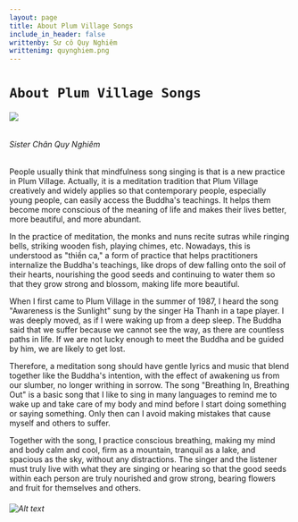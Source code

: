 ```yaml
---
layout: page
title: About Plum Village Songs
include_in_header: false
writtenby: Sư cô Quy Nghiêm
writtenimg: quynghiem.png
---
```


# `About Plum Village Songs`
###### ![](/assets/pages/sucoquynghiem.png) 
###### Sister Chân Quy Nghiêm

People usually think that mindfulness song singing is that is a new practice in Plum Village. Actually, it is a meditation tradition that Plum Village creatively and widely applies so that contemporary people, especially young people, can easily access the Buddha's teachings. It helps them become more conscious of the meaning of life and makes their lives better, more beautiful, and more abundant.

In the practice of meditation, the monks and nuns recite sutras while ringing bells, striking wooden fish, playing chimes, etc. Nowadays, this is understood as "thiền ca," a form of practice that helps practitioners internalize the Buddha's teachings, like drops of dew falling onto the soil of their hearts, nourishing the good seeds and continuing to water them so that they grow strong and blossom, making life more beautiful.

When I first came to Plum Village in the summer of 1987, I heard the song "Awareness is the Sunlight" sung by the singer Ha Thanh in a tape player. I was deeply moved, as if I were waking up from a deep sleep. The Buddha said that we suffer because we cannot see the way, as there are countless paths in life. If we are not lucky enough to meet the Buddha and be guided by him, we are likely to get lost.

Therefore, a meditation song should have gentle lyrics and music that blend together like the Buddha's intention, with the effect of awakening us from our slumber, no longer writhing in sorrow. The song "Breathing In, Breathing Out" is a basic song that I like to sing in many languages to remind me to wake up and take care of my body and mind before I start doing something or saying something. Only then can I avoid making mistakes that cause myself and others to suffer.

Together with the song, I practice conscious breathing, making my mind and body calm and cool, firm as a mountain, tranquil as a lake, and spacious as the sky, without any distractions. The singer and the listener must truly live with what they are singing or hearing so that the good seeds within each person are truly nourished and grow strong, bearing flowers and fruit for themselves and others.

###### ![Alt text](/assets/pages/suco.png)
